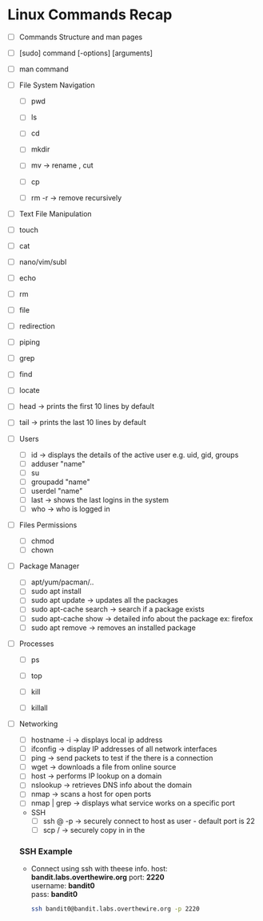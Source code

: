# Linux Commands Recap



 - [ ] Commands Structure and man pages

  - [ ] [sudo] command [-options] [arguments]
  - [ ] man command

- [ ] File System Navigation

  - [ ] pwd
  - [ ] ls
  - [ ] cd
  - [ ] mkdir
  - [ ] mv      -> rename , cut
  - [ ] cp 
  - [ ] rm -r   -> remove recursively 


- [ ]  Text File Manipulation

  - [ ] touch
  - [ ] cat
  - [ ] nano/vim/subl
  - [ ] echo
  - [ ] rm
  - [ ] file
  - [ ] redirection
  - [ ] piping
  - [ ] grep
  - [ ] find
  - [ ] locate
  - [ ] head    -> prints the first 10 lines by default 
  - [ ] tail        -> prints the last 10 lines by default


- [ ] Users

   - [ ] id -> displays the details of the active user e.g. uid, gid, groups
   - [ ] adduser "name"
   - [ ] su <username>
   - [ ] groupadd "name"
   - [ ] userdel "name"
   - [ ] last -> shows the last logins in the system
   - [ ] who -> who is logged in

- [ ] Files Permissions

  - [ ] chmod 
  - [ ] chown
  
- [ ] Package Manager

    - [ ] apt/yum/pacman/..
    - [ ] sudo apt install <package>
    - [ ] sudo apt update -> updates all the packages 
    - [ ] sudo apt-cache search <package> -> search if a package exists
    - [ ] sudo apt-cache show <package> -> detailed info about the package  ex: firefox
    - [ ] sudo apt remove <package> -> removes an installed package

- [ ] Processes
  - [ ] ps
  - [ ] top
  - [ ] kill <pid>
  - [ ] killall <pname>


- [ ] Networking

  - [ ] hostname -i -> displays local ip address 
  - [ ]  ifconfig -> display IP addresses of all network interfaces
  - [ ] ping <host> -> send packets to test if the there is a connection
  - [ ] wget <file URL> -> downloads a file from online source
  - [ ] host <domain> -> performs IP lookup on a domain
  - [ ] nslookup <domain> -> retrieves DNS info about the domain 
  - [ ] nmap <host> -> scans a host for open ports
  - [ ] nmap <host> | grep <port> -> displays what service works on a specific port

  - SSH
    - [ ] ssh <username>@<host> -p <port>  -> securely connect to host as user - default port is 22
    - [ ] scp <file> <server>/<path> -> securely copy <file> in <path> in the <server>
	
  ### SSH Example
  - Connect using ssh with theese info.
  host: **bandit.labs.overthewire.org**
  port: **2220**  
  username: **bandit0**  
  pass: **bandit0**
	```bash
	ssh bandit0@bandit.labs.overthewire.org -p 2220
	```


